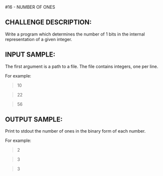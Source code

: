 #16 - NUMBER OF ONES
## CHALLENGE DESCRIPTION:

Write a program which determines the number of 1 bits in the internal representation of a given integer.

## INPUT SAMPLE:

The first argument is a path to a file. The file contains integers, one per line.

For example:
> 10

> 22

> 56

## OUTPUT SAMPLE:

Print to stdout the number of ones in the binary form of each number.

For example:
> 2

> 3

> 3
